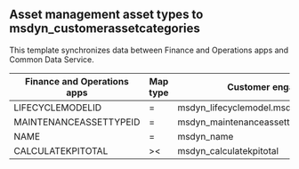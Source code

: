 ## Asset management asset types to msdyn_customerassetcategories

This template synchronizes data between Finance and Operations apps and Common Data Service.

Finance and Operations apps | Map type | Customer engagement apps | Default value
---|---|---|---
LIFECYCLEMODELID | = | msdyn_lifecyclemodel.msdyn_assetlifecyclemodel_id | 
MAINTENANCEASSETTYPEID | = | msdyn_maintenanceassettypeid | 
NAME | = | msdyn_name | 
CALCULATEKPITOTAL | >< | msdyn_calculatekpitotal | 
